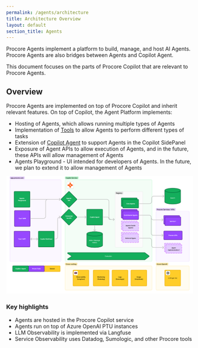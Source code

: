 ```yaml
---
permalink: /agents/architecture
title: Architecture Overview
layout: default
section_title: Agents
---
```


Procore Agents implement a platform to build, manage, and host AI Agents. Procore Agents are also bridges between Agents and Copilot Agent.

This document focuses on the parts of Procore Copilot that are relevant to Procore Agents.

## Overview

Procore Agents are implemented on top of Procore Copilot and inherit relevant features. On top of Copilot, the Agent Platform implements:

- Hosting of Agents, which allows running multiple types of Agents
- Implementation of [Tools](./concepts.md#tool) to allow Agents to perform different types of tasks
- Extension of [Copilot Agent](./concepts.md#copilot-agent) to support Agents in the Copilot SidePanel
- Exposure of Agent APIs to allow execution of Agents, and in the future, these APIs will allow management of Agents
- Agents Playground - UI intended for developers of Agents. In the future, we plan to extend it to allow management of Agents

![Procore Agents Overview](./images/architecture-overview.png)

### Key highlights

- Agents are hosted in the Procore Copilot service
- Agents run on top of Azure OpenAI PTU instances
- LLM Observability is implemented via Langfuse
- Service Observability uses Datadog, Sumologic, and other Procore tools
